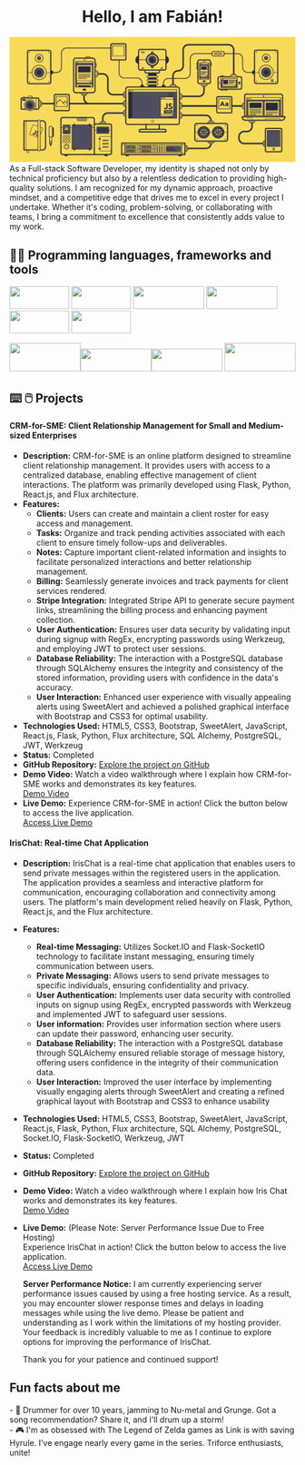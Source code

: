 <div align="center">
<h1 align="center">Hello, I am Fabián!  </h1>
</div>
<a href="https://www.linkedin.com/in/fabian-lasso/"><img src="./banner.gif"></a>
As a Full-stack Software Developer, my identity is shaped not only by technical proficiency but also by a relentless dedication to providing high-quality solutions. I am recognized for my dynamic approach, proactive mindset, and a competitive edge that drives me to excel in every project I undertake. Whether it's coding, problem-solving, or collaborating with teams, I bring a commitment to excellence that consistently adds value to my work.

<h2> 🧑‍💻 Programming languages, frameworks and tools </h2>

<img src="https://cdn.icon-icons.com/icons2/2530/PNG/512/html_button_icon_151929.png" width="105" height="40" /> <img src="https://cdn.icon-icons.com/icons2/2530/PNG/512/css_button_icon_151935.png" width="105" height="40" /> <img src="https://cdn.icon-icons.com/icons2/2530/PNG/512/bootstrap_button_icon_151958.png" width="125" height="40"/> <img src="https://cdn.icon-icons.com/icons2/2530/PNG/512/js_button_icon_151927.png" width="125" height="40" /> <img src="https://cdn.icon-icons.com/icons2/2530/PNG/512/react_button_icon_151947.png" width="105" height="40" /> <img src="https://upload.wikimedia.org/wikipedia/commons/d/d7/SQLAlchemy.svg" width="105" height="40" />

<img src="https://cdn.icon-icons.com/icons2/2699/PNG/512/pocoo_flask_logo_icon_168045.png" width="125" height="50" /><img src="https://cdn.icon-icons.com/icons2/2530/PNG/512/python_button_icon_151925.png" width="125" height="40" /><img src="https://upload.wikimedia.org/wikipedia/commons/c/c2/Postman_%28software%29.png" width="125" height="40" /> <img src="https://cdn.icon-icons.com/icons2/2699/PNG/512/github_logo_icon_168170.png" width="125" height="50" /> 


<h2> ⌨️ 🖱️ Projects</h2>

#### CRM-for-SME: Client Relationship Management for Small and Medium-sized Enterprises 
- **Description:** CRM-for-SME is an online platform designed to streamline client relationship management. It provides users with access to a centralized database, enabling effective management of client interactions. The platform was primarily developed using Flask, Python, React.js, and Flux architecture.
- **Features:**
  - **Clients:** Users can create and maintain a client roster for easy access and management.
  - **Tasks:** Organize and track pending activities associated with each client to ensure timely follow-ups and deliverables.
  - **Notes:** Capture important client-related information and insights to facilitate personalized interactions and better relationship management.
  - **Billing:** Seamlessly generate invoices and track payments for client services rendered.
  - **Stripe Integration:** Integrated Stripe API to generate secure payment links, streamlining the billing process and enhancing payment collection.
  - **User Authentication:** Ensures user data security by validating input during signup with RegEx, encrypting passwords using Werkzeug, and employing JWT to protect user sessions.
  - **Database Reliability:** The interaction with a PostgreSQL database through SQLAlchemy ensures the integrity and consistency of the stored information, providing users with confidence in the data's accuracy.
  - **User Interaction:** Enhanced user experience with visually appealing alerts using SweetAlert and achieved a polished graphical interface with Bootstrap and CSS3 for optimal usability.
- **Technologies Used:** HTML5, CSS3, Bootstrap, SweetAlert, JavaScript, React.js, Flask, Python, Flux architecture, SQL Alchemy, PostgreSQL, JWT, Werkzeug
- **Status:** Completed
- **GitHub Repository:** [Explore the project on GitHub](https://github.com/Fabo90/CRM-for-SME)
- **Demo Video:** Watch a video walkthrough where I explain how CRM-for-SME works and demonstrates its key features.<br>
  [Demo Video](https://youtu.be/GFLDsmT95I0?si=BxYA5gWUWXI_v5_Z)
- **Live Demo:** Experience CRM-for-SME in action! Click the button below to access the live application.<br>
  [Access Live Demo](https://crm-for-sme.onrender.com/)

#### IrisChat: Real-time Chat Application
- **Description:** IrisChat is a real-time chat application that enables users to send private messages within the registered users in the application. The application provides a seamless and interactive platform for communication, encouraging collaboration and connectivity among users. The platform's main development relied heavily on Flask, Python, React.js, and the Flux architecture.
- **Features:**
  - **Real-time Messaging:** Utilizes Socket.IO and Flask-SocketIO technology to facilitate instant messaging, ensuring timely communication between users.
  - **Private Messaging:** Allows users to send private messages to specific individuals, ensuring confidentiality and privacy.
  - **User Authentication:** Implements user data security with controlled inputs on signup using RegEx, encrypted passwords with Werkzeug and implemented JWT to safeguard user sessions.
  - **User information:** Provides user information section where users can update their password, enhancing user security.
  - **Database Reliability:** The interaction with a PostgreSQL database through SQLAlchemy ensured reliable storage of message history, offering users confidence in the integrity of their communication data.
  - **User Interaction:**  Improved the user interface by implementing visually engaging alerts through SweetAlert and creating a refined graphical layout with Bootstrap and CSS3 to enhance usability
- **Technologies Used:** HTML5, CSS3, Bootstrap, SweetAlert, JavaScript, React.js, Flask, Python, Flux architecture, SQL Alchemy, PostgreSQL, Socket.IO, Flask-SocketIO, Werkzeug, JWT
- **Status:** Completed
- **GitHub Repository:** [Explore the project on GitHub](https://github.com/Fabo90/IrisChat)
- **Demo Video:** Watch a video walkthrough where I explain how Iris Chat works and demonstrates its key features.<br>
  [Demo Video](https://www.youtube.com/watch?v=FyHrNosOO3s)
- **Live Demo:** (Please Note: Server Performance Issue Due to Free Hosting)<br>
  Experience IrisChat in action! Click the button below to access the live application.<br>
  [Access Live Demo](https://sample-service-name-a9gh.onrender.com)

  **Server Performance Notice:**
  I am currently experiencing server performance issues caused by using a free hosting service. As a result, you may encounter slower response times and delays in loading      messages while using the live demo.
  Please be patient and understanding as I work within the limitations of my hosting provider. Your feedback is incredibly valuable to me as I continue to explore options for   improving the performance of IrisChat.

  Thank you for your patience and continued support!

<h2> Fun facts about me </h2>
- 🥁 Drummer for over 10 years, jamming to Nu-metal and Grunge. Got a song recommendation? Share it, and I'll drum up a storm!
<br>
- 🎮 I'm as obsessed with The Legend of Zelda games as Link is with saving Hyrule. I've engage nearly every game in the series. Triforce enthusiasts, unite!
